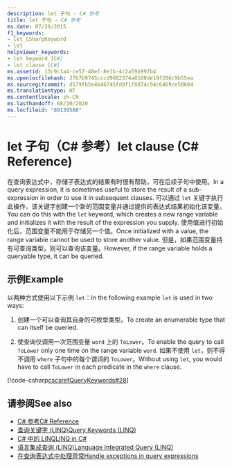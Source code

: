 ```yaml
---
description: let 子句 - C# 参考
title: let 子句 - C# 参考
ms.date: 07/20/2015
f1_keywords:
- let_CSharpKeyword
- let
helpviewer_keywords:
- let keyword [C#]
- let clause [C#]
ms.assetid: 13c9c1a4-ce57-48ef-8e1b-4c2a59b99fb4
ms.openlocfilehash: 3767b9745cccd9802374a8100de19f286c9b55ea
ms.sourcegitcommit: d579fb5e4b46745fd0f1f8874c94c6469ce58604
ms.translationtype: HT
ms.contentlocale: zh-CN
ms.lasthandoff: 08/30/2020
ms.locfileid: "89139588"
---
```

# <a name="let-clause-c-reference"></a><span data-ttu-id="29cf0-103">let 子句（C# 参考）</span><span class="sxs-lookup"><span data-stu-id="29cf0-103">let clause (C# Reference)</span></span>

<span data-ttu-id="29cf0-104">在查询表达式中，存储子表达式的结果有时很有帮助，可在后续子句中使用。</span><span class="sxs-lookup"><span data-stu-id="29cf0-104">In a query expression, it is sometimes useful to store the result of a sub-expression in order to use it in subsequent clauses.</span></span> <span data-ttu-id="29cf0-105">可以通过 `let` 关键字执行此操作，该关键字创建一个新的范围变量并通过提供的表达式结果初始化该变量。</span><span class="sxs-lookup"><span data-stu-id="29cf0-105">You can do this with the `let` keyword, which creates a new range variable and initializes it with the result of the expression you supply.</span></span> <span data-ttu-id="29cf0-106">使用值进行初始化后，范围变量不能用于存储另一个值。</span><span class="sxs-lookup"><span data-stu-id="29cf0-106">Once initialized with a value, the range variable cannot be used to store another value.</span></span> <span data-ttu-id="29cf0-107">但是，如果范围变量持有可查询类型，则可以查询该变量。</span><span class="sxs-lookup"><span data-stu-id="29cf0-107">However, if the range variable holds a queryable type, it can be queried.</span></span>

## <a name="example"></a><span data-ttu-id="29cf0-108">示例</span><span class="sxs-lookup"><span data-stu-id="29cf0-108">Example</span></span>

<span data-ttu-id="29cf0-109">以两种方式使用以下示例 `let`：</span><span class="sxs-lookup"><span data-stu-id="29cf0-109">In the following example `let` is used in two ways:</span></span>

1. <span data-ttu-id="29cf0-110">创建一个可以查询其自身的可枚举类型。</span><span class="sxs-lookup"><span data-stu-id="29cf0-110">To create an enumerable type that can itself be queried.</span></span>

2. <span data-ttu-id="29cf0-111">使查询仅调用一次范围变量 `word` 上的 `ToLower`。</span><span class="sxs-lookup"><span data-stu-id="29cf0-111">To enable the query to call `ToLower` only one time on the range variable `word`.</span></span> <span data-ttu-id="29cf0-112">如果不使用 `let`，则不得不调用 `where` 子句中的每个谓词的 `ToLower`。</span><span class="sxs-lookup"><span data-stu-id="29cf0-112">Without using `let`, you would have to call `ToLower` in each predicate in the `where` clause.</span></span>

[!code-csharp[cscsrefQueryKeywords#28](~/samples/snippets/csharp/VS_Snippets_VBCSharp/CsCsrefQueryKeywords/CS/Let.cs#28)]

## <a name="see-also"></a><span data-ttu-id="29cf0-113">请参阅</span><span class="sxs-lookup"><span data-stu-id="29cf0-113">See also</span></span>

- [<span data-ttu-id="29cf0-114">C# 参考</span><span class="sxs-lookup"><span data-stu-id="29cf0-114">C# Reference</span></span>](../index.md)
- [<span data-ttu-id="29cf0-115">查询关键字 (LINQ)</span><span class="sxs-lookup"><span data-stu-id="29cf0-115">Query Keywords (LINQ)</span></span>](query-keywords.md)
- [<span data-ttu-id="29cf0-116">C# 中的 LINQ</span><span class="sxs-lookup"><span data-stu-id="29cf0-116">LINQ in C#</span></span>](../../linq/index.md)
- [<span data-ttu-id="29cf0-117">语言集成查询 (LINQ)</span><span class="sxs-lookup"><span data-stu-id="29cf0-117">Language Integrated Query (LINQ)</span></span>](../../programming-guide/concepts/linq/index.md)
- [<span data-ttu-id="29cf0-118">在查询表达式中处理异常</span><span class="sxs-lookup"><span data-stu-id="29cf0-118">Handle exceptions in query expressions</span></span>](../../linq/handle-exceptions-in-query-expressions.md)
